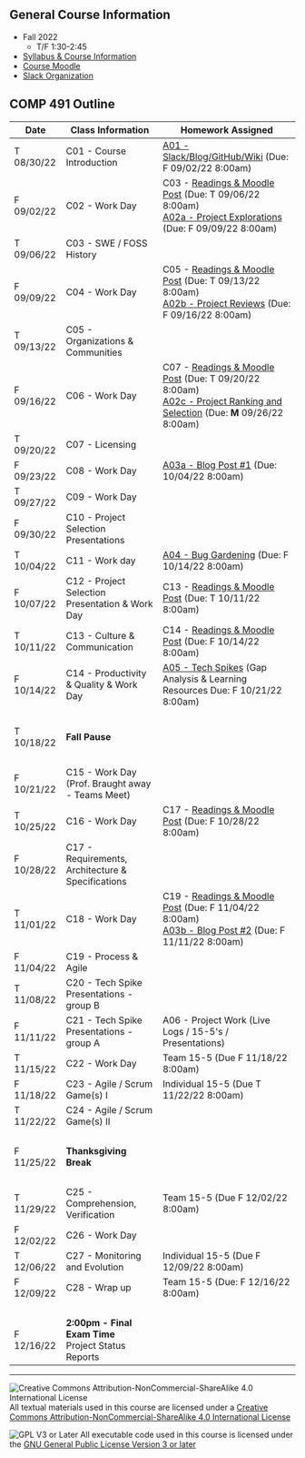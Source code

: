 ## General Course Information
- Fall 2022
  - T/F 1:30-2:45
- [Syllabus & Course Information](syllabus.md)
- [Course Moodle](https://lms.dickinson.edu/course/view.php?id=48065)
- [Slack Organization](https://comp491.slack.com/)

## COMP 491 Outline

Date            | Class Information                                        | Homework Assigned
----------------|----------------------------------------------------------|----------------------------------------------------------
T 08/30/22      | C01 - Course Introduction                                | [A01 - Slack/Blog/GitHub/Wiki](assignments/A01-SlackBlogWikiGitHub.md) (Due: F 09/02/22 8:00am)
F 09/02/22      | C02 - Work Day                                           | C03 - [Readings & Moodle Post](assignments/Readings.md) (Due: T 09/06/22 8:00am)<br>[A02a - Project Explorations](assignments/A02a-ProjectExploration.md) (Due: F 09/09/22 8:00am)
T 09/06/22      | C03 - SWE / FOSS History                                 |
F 09/09/22      | C04 - Work Day                                           | C05 - [Readings & Moodle Post](assignments/Readings.md) (Due: T 09/13/22 8:00am)<br>[A02b - Project Reviews](assignments/A02b-ProjectReview.md) (Due: F 09/16/22 8:00am)
T 09/13/22      | C05 - Organizations & Communities                        |
F 09/16/22      | C06 - Work Day                                           | C07 - [Readings & Moodle Post](assignments/Readings.md) (Due: T 09/20/22 8:00am)<br>[A02c - Project Ranking and Selection](assignments/A02c-ProjectSelection.md) (Due: **M** 09/26/22 8:00am)
T 09/20/22      | C07 - Licensing                                          |
F 09/23/22      | C08 - Work Day                                           | [A03a - Blog Post #1](assignments/A03-BlogPost.md) (Due: 10/04/22 8:00am)
T 09/27/22      | C09 - Work Day                                           |
F 09/30/22      | C10 - Project Selection Presentations                    |
T 10/04/22      | C11 - Work day                                           | [A04 - Bug Gardening](assignments/A04-BugGardening.md) (Due: F 10/14/22 8:00am)
F 10/07/22      | C12 - Project Selection Presentation & Work Day          | C13 - [Readings & Moodle Post](assignments/Readings.md) (Due: T 10/11/22 8:00am)
T 10/11/22      | C13 - Culture & Communication                            | C14 - [Readings & Moodle Post](assignments/Readings.md) (Due: F 10/14/22 8:00am)
F 10/14/22      | C14 - Productivity & Quality & Work Day                  | [A05 - Tech Spikes](assignments/A05-TechSpikes.md) (Gap Analysis & Learning Resources Due: F 10/21/22 8:00am)
&nbsp;          |                                                          |
T 10/18/22      | **Fall Pause**                                           |
&nbsp;          |                                                          |
F 10/21/22      | C15 - Work Day (Prof. Braught away - Teams Meet)         |
T 10/25/22      | C16 - Work Day                                           | C17 - [Readings & Moodle Post](assignments/Readings.md) (Due: F 10/28/22 8:00am)
F 10/28/22      | C17 - Requirements, Architecture & Specifications        |
T 11/01/22      | C18 - Work Day                                           | C19 - [Readings & Moodle Post](assignments/Readings.md) (Due: F 11/04/22 8:00am)<br>[A03b - Blog Post #2](assignments/A03-BlogPost.md) (Due: F 11/11/22 8:00am)
F 11/04/22      | C19 - Process & Agile                                    |
T 11/08/22      | C20 - Tech Spike Presentations - group B                 |
F 11/11/22      | C21 - Tech Spike Presentations - group A                 | A06 - Project Work (Live Logs / 15-5's / Presentations)
T 11/15/22      | C22 - Work Day                                           | Team 15-5 (Due F 11/18/22 8:00am)
F 11/18/22      | C23 - Agile / Scrum Game(s) I                            | Individual 15-5 (Due T 11/22/22 8:00am)
T 11/22/22      | C24 - Agile / Scrum Game(s) II                           |
&nbsp;          |                                                          |
F 11/25/22      | **Thanksgiving Break**                                   |
&nbsp;          |                                                          |
T 11/29/22      | C25 - Comprehension, Verification                        | Team 15-5 (Due F 12/02/22 8:00am)
F 12/02/22      | C26 - Work Day                                           |
T 12/06/22      | C27 - Monitoring and Evolution                           | Individual 15-5 (Due F 12/09/22 8:00am)
F 12/09/22      | C28 - Wrap up                                            | Team 15-5 (Due: F 12/16/22 8:00am)
&nbsp;          |                                                          |
F 12/16/22      | **2:00pm - Final Exam Time**<br>Project Status Reports   |

---

![Creative Commons Attribution-NonCommercial-ShareAlike 4.0 International License](https://i.creativecommons.org/l/by-nc-sa/4.0/88x31.png "Creative Commons Attribution-NonCommercial-ShareAlike 4.0 International License") All textual materials used in this course are licensed under a [Creative Commons Attribution-NonCommercial-ShareAlike 4.0 International License](http://creativecommons.org/licenses/by-nc-sa/4.0/)

![GPL V3 or Later](https://www.gnu.org/graphics/gplv3-or-later-sm.png "GPL V3 or later") All executable code used in this course is licensed under the [GNU General Public License Version 3 or later](https://www.gnu.org/licenses/gpl.txt)
